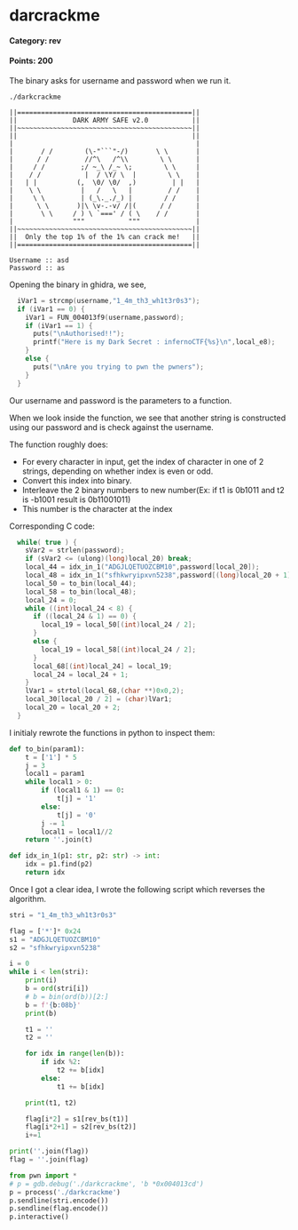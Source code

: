 # darcrackme

#### Category: rev
#### Points: 200

The binary asks for username and password when we run it.

```
./darkcrackme     

||============================================||
||              DARK ARMY SAFE v2.0           ||
||~~~~~~~~~~~~~~~~~~~~~~~~~~~~~~~~~~~~~~~~~~~~||
||                                            ||
|                                              |
|       / /        (\-"```"-/)       \ \       |
|      / /         //^\   /^\\        \ \      |
|     / /         ;/ ~_\ /_~ \;        \ \     | 
|    / /           |  / \Y/ \  |        \ \    |
|   | |          (,  \0/ \0/  ,)         | |   |
|    \ \          |   /   \   |         / /    |
|     \ \         | (_\._./_) |        / /     |
|      \ \       )|\ \v-.-v/ /|(      / /      |
|       \ \     / ) \ `===' / ( \    / /       |
|               """           """              |
||~~~~~~~~~~~~~~~~~~~~~~~~~~~~~~~~~~~~~~~~~~~~||
||  Only the top 1% of the 1% can crack me!   ||
||============================================||

Username :: asd
Password :: as
```

Opening the binary in ghidra, we see,

```c
  iVar1 = strcmp(username,"1_4m_th3_wh1t3r0s3");
  if (iVar1 == 0) {
    iVar1 = FUN_004013f9(username,password);
    if (iVar1 == 1) {
      puts("\nAuthorised!!");
      printf("Here is my Dark Secret : infernoCTF{%s}\n",local_e8);
    }
    else {
      puts("\nAre you trying to pwn the pwners");
    }
  }
```

Our username and password is the parameters to a function.

When we look inside the function, we see that another string is constructed using our password and is check against the username.

The function roughly does:

* For every character in input, get the index of character in one of 2 strings, depending on whether index is even or odd.
* Convert this index into binary.
* Interleave the 2 binary numbers to new number(Ex: if t1 is 0b1011 and t2 is -b1001 result is 0b11001011)
* This number is the character at the index

Corresponding C code:

```c
  while( true ) {
    sVar2 = strlen(password);
    if (sVar2 <= (ulong)(long)local_20) break;
    local_44 = idx_in_1("ADGJLQETUOZCBM10",password[local_20]);
    local_48 = idx_in_1("sfhkwryipxvn5238",password[(long)local_20 + 1]);
    local_50 = to_bin(local_44);
    local_58 = to_bin(local_48);
    local_24 = 0;
    while ((int)local_24 < 8) {
      if ((local_24 & 1) == 0) {
        local_19 = local_50[(int)local_24 / 2];
      }
      else {
        local_19 = local_58[(int)local_24 / 2];
      }
      local_68[(int)local_24] = local_19;
      local_24 = local_24 + 1;
    }
    lVar1 = strtol(local_68,(char **)0x0,2);
    local_30[local_20 / 2] = (char)lVar1;
    local_20 = local_20 + 2;
  }
```

I initialy rewrote the functions in python to inspect them:

```python
def to_bin(param1):
    t = ['1'] * 5
    j = 3
    local1 = param1
    while local1 > 0:
        if (local1 & 1) == 0:
            t[j] = '1'
        else:
            t[j] = '0'
        j -= 1
        local1 = local1//2
    return ''.join(t)

def idx_in_1(p1: str, p2: str) -> int:
    idx = p1.find(p2)
    return idx
```

Once I got a clear idea, I wrote the following script which reverses the algorithm.

```python
stri = "1_4m_th3_wh1t3r0s3"

flag = ['*']* 0x24
s1 = "ADGJLQETUOZCBM10"
s2 = "sfhkwryipxvn5238"

i = 0
while i < len(stri):
    print(i)
    b = ord(stri[i])
    # b = bin(ord(b))[2:]
    b = f'{b:08b}'
    print(b)

    t1 = ''
    t2 = ''

    for idx in range(len(b)):
        if idx %2:
            t2 += b[idx]
        else:
            t1 += b[idx]

    print(t1, t2)

    flag[i*2] = s1[rev_bs(t1)]
    flag[i*2+1] = s2[rev_bs(t2)]
    i+=1

print(''.join(flag))
flag = ''.join(flag)

from pwn import *
# p = gdb.debug('./darkcrackme', 'b *0x004013cd')
p = process('./darkcrackme')
p.sendline(stri.encode())
p.sendline(flag.encode())
p.interactive()
```
